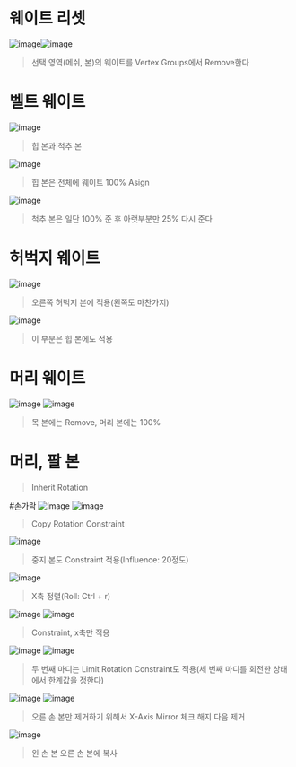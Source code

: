 # 웨이트 리셋
![image](https://user-images.githubusercontent.com/30430227/124885153-f08e8200-e00d-11eb-861b-42ac6af28546.png)![image](https://user-images.githubusercontent.com/30430227/124885360-26336b00-e00e-11eb-9c13-b136bd293870.png)
> 선택 영역(메쉬, 본)의 웨이트를 Vertex Groups에서 Remove한다

# 벨트 웨이트
![image](https://user-images.githubusercontent.com/30430227/124885796-98a44b00-e00e-11eb-9efa-5625f4073dd2.png)
> 힙 본과 척추 본

![image](https://user-images.githubusercontent.com/30430227/124885699-7e6a6d00-e00e-11eb-9e67-e3bfaf9bd540.png)
> 힙 본은 전체에 웨이트 100% Asign

![image](https://user-images.githubusercontent.com/30430227/124885947-c2f60880-e00e-11eb-9249-e0a17b1032e7.png)
> 척추 본은 일단 100% 준 후 아랫부분만 25% 다시 준다

# 허벅지 웨이트
![image](https://user-images.githubusercontent.com/30430227/124886762-870f7300-e00f-11eb-8203-4da4117224a5.png)
> 오른쪽 허벅지 본에 적용(왼쪽도 마찬가지)

![image](https://user-images.githubusercontent.com/30430227/124886997-baea9880-e00f-11eb-8b16-6043e850e03e.png)
>이 부분은 힙 본에도 적용

# 머리 웨이트
![image](https://user-images.githubusercontent.com/30430227/124887289-fd13da00-e00f-11eb-8aa5-e4fe068fd089.png)
![image](https://user-images.githubusercontent.com/30430227/124887339-0ac95f80-e010-11eb-99b2-111281bfc1a3.png)
> 목 본에는 Remove, 머리 본에는 100%

# 머리, 팔 본
>Inherit Rotation

#손가락
![image](https://user-images.githubusercontent.com/30430227/124888545-27b26280-e011-11eb-8aa3-1eb252785c13.png)
![image](https://user-images.githubusercontent.com/30430227/124888878-77912980-e011-11eb-9981-6b041e1d6dbe.png)
> Copy Rotation Constraint
> 
![image](https://user-images.githubusercontent.com/30430227/124889183-bfb04c00-e011-11eb-8d83-e9c6068af17a.png)
> 중지 본도 Constraint 적용(Influence: 20정도)

![image](https://user-images.githubusercontent.com/30430227/124889802-64cb2480-e012-11eb-9482-01e05f7a7732.png)
> X축 정렬(Roll: Ctrl + r)

![image](https://user-images.githubusercontent.com/30430227/124890378-f3d83c80-e012-11eb-8f00-50dd5114e8d0.png)
![image](https://user-images.githubusercontent.com/30430227/124890556-1d916380-e013-11eb-8710-f87e452efe48.png)
> Constraint, x축만 적용 

![image](https://user-images.githubusercontent.com/30430227/124891945-60a00680-e014-11eb-8c75-2fa518ef755a.png)
![image](https://user-images.githubusercontent.com/30430227/124891983-6b5a9b80-e014-11eb-9587-012dbde170e6.png)
>두 번째 마디는 Limit Rotation Constraint도 적용(세 번째 마디를 회전한 상태에서 한계값을 정한다)

![image](https://user-images.githubusercontent.com/30430227/124892652-005d9480-e015-11eb-81a8-0bbad25c1b94.png)
![image](https://user-images.githubusercontent.com/30430227/124892697-0b182980-e015-11eb-809e-933acb0fb1b4.png)
> 오른 손 본만 제거하기 위해서 X-Axis Mirror 체크 해지 다음 제거

![image](https://user-images.githubusercontent.com/30430227/124893164-7661fb80-e015-11eb-8e87-9d87a6c6757b.png)
> 왼 손 본 오른 손 본에 복사



